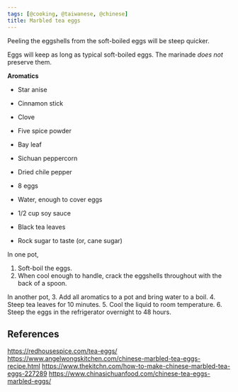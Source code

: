 ```yaml
---
tags: [@cooking, @taiwanese, @chinese]
title: Marbled tea eggs
---
```


Peeling the eggshells from the soft-boiled eggs will be steep quicker.

Eggs will keep as long as typical soft-boiled eggs. The marinade *does not* preserve them.

**Aromatics**
- Star anise
- Cinnamon stick
- Clove
- Five spice powder
- Bay leaf
- Sichuan peppercorn
- Dried chile pepper

- 8 eggs
- Water, enough to cover eggs
- 1/2 cup soy sauce
- Black tea leaves
- Rock sugar to taste
  (or, cane sugar)

In one pot,
1. Soft-boil the eggs.
2. When cool enough to handle, crack the eggshells throughout with the back of a spoon.

In another pot,
3. Add all aromatics to a pot and bring water to a boil.
4. Steep tea leaves for 10 minutes.
5. Cool the liquid to room temperature.
6. Steep the eggs in the refrigerator overnight to 48 hours.

## References

https://redhousespice.com/tea-eggs/
https://www.angelwongskitchen.com/chinese-marbled-tea-eggs-recipe.html
https://www.thekitchn.com/how-to-make-chinese-marbled-tea-eggs-227289
https://www.chinasichuanfood.com/chinese-tea-eggs-marbled-eggs/
